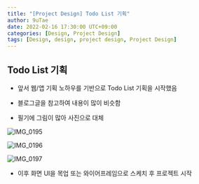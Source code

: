 ```yaml
---
title: "[Project Design] Todo List 기획"
author: 9uTae
date: 2022-02-16 17:30:00 UTC+09:00
categories: [Design, Project Design]
tags: [Design, design, project design, Project Design]
---
```


## Todo List 기획

- 앞서 웹/앱 기획 노하우를 기반으로 Todo List 기획을 시작했음

- 블로그글을 참고하여 내용이 많이 비슷함

- 필기에 그림이 많아 사진으로 대체

![IMG_0195](https://user-images.githubusercontent.com/65030854/154224842-f87d3825-07d9-46c7-bd49-fe6e58d7c4f6.JPEG)

![IMG_0196](https://user-images.githubusercontent.com/65030854/154224900-4d0e6db9-b4cd-4ecf-8264-9091171d6c4d.JPEG)

![IMG_0197](https://user-images.githubusercontent.com/65030854/154224906-9be2276f-fab1-4ac4-a5e1-b9f4af1ce438.JPEG)

- 이후 화면 UI을 목업 또는 와이어프레임으로 스케치 후 프로젝트 시작